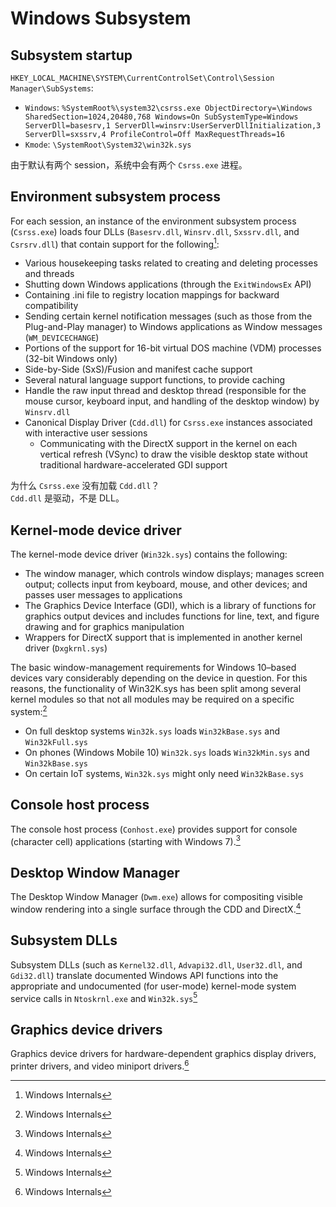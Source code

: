 # Windows Subsystem
## Subsystem startup
`HKEY_LOCAL_MACHINE\SYSTEM\CurrentControlSet\Control\Session Manager\SubSystems`:
- `Windows`: `%SystemRoot%\system32\csrss.exe ObjectDirectory=\Windows SharedSection=1024,20480,768 Windows=On SubSystemType=Windows ServerDll=basesrv,1 ServerDll=winsrv:UserServerDllInitialization,3 ServerDll=sxssrv,4 ProfileControl=Off MaxRequestThreads=16`
- `Kmode`: `\SystemRoot\System32\win32k.sys`

由于默认有两个 session，系统中会有两个 `Csrss.exe` 进程。

## Environment subsystem process
For each session, an instance of the environment subsystem process (`Csrss.exe`) loads four DLLs (`Basesrv.dll`, `Winsrv.dll`, `Sxssrv.dll`, and `Csrsrv.dll`) that contain support for the following[^winter]:
- Various housekeeping tasks related to creating and deleting processes and threads
- Shutting down Windows applications (through the `ExitWindowsEx` API)
- Containing .ini file to registry location mappings for backward compatibility
- Sending certain kernel notification messages (such as those from the Plug-and-Play 
manager) to Windows applications as Window messages (`WM_DEVICECHANGE`)
- Portions of the support for 16-bit virtual DOS machine (VDM) processes (32-bit Windows only)
- Side-by-Side (SxS)/Fusion and manifest cache support
- Several natural language support functions, to provide caching
- Handle the raw input thread and desktop thread (responsible for the mouse cursor, keyboard input, and handling of the desktop window) by `Winsrv.dll`
- Canonical Display Driver (`Cdd.dll`) for `Csrss.exe` instances associated with interactive user sessions
  - Communicating with the DirectX support in the kernel on each vertical refresh (VSync) to draw the visible desktop state without traditional hardware-accelerated GDI support

为什么 `Csrss.exe` 没有加载 `Cdd.dll`？  
`Cdd.dll` 是驱动，不是 DLL。

## Kernel-mode device driver
The kernel-mode device driver (`Win32k.sys`) contains the following:
- The window manager, which controls window displays; manages screen output; collects input from keyboard, mouse, and other devices; and passes user messages to applications
- The Graphics Device Interface (GDI), which is a library of functions for graphics output devices and includes functions for line, text, and figure drawing and for graphics manipulation
- Wrappers for DirectX support that is implemented in another kernel driver (`Dxgkrnl.sys`)

The basic window-management requirements for Windows 10–based devices vary considerably depending on the device in question. For this reasons, the functionality of Win32K.sys has been split among several kernel modules so that not all modules may be required on a specific system:[^winter]
- On full desktop systems `Win32k.sys` loads `Win32kBase.sys` and `Win32kFull.sys`
-  On phones (Windows Mobile 10) `Win32k.sys` loads `Win32kMin.sys` and `Win32kBase.sys`
-  On certain IoT systems, `Win32k.sys` might only need `Win32kBase.sys`

## Console host process
The console host process (`Conhost.exe`) provides support for console (character cell) applications (starting with Windows 7).[^winter]

## Desktop Window Manager
The Desktop Window Manager (`Dwm.exe`) allows for compositing visible window rendering into a single surface through the CDD and DirectX.[^winter]

## Subsystem DLLs
Subsystem DLLs (such as `Kernel32.dll`, `Advapi32.dll`, `User32.dll`, and `Gdi32.dll`) translate documented Windows API functions into the appropriate and undocumented (for user-mode) kernel-mode system service calls in `Ntoskrnl.exe` and `Win32k.sys`[^winter]

## Graphics device drivers
Graphics device drivers for hardware-dependent graphics display drivers, printer drivers, and video miniport drivers.[^winter]

[^winter]: Windows Internals